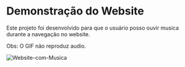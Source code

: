 # Demonstração do Website

Este projeto foi desenvolvido para que o usuário posso ouvir musica durante a navegação no website.

Obs: O GIF não reproduz audio.

![Website-com-Musica](https://user-images.githubusercontent.com/44476616/103385512-90a4a500-4ad9-11eb-8ad8-f301e678806d.gif)
